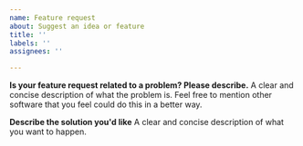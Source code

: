 ```yaml
---
name: Feature request
about: Suggest an idea or feature
title: ''
labels: ''
assignees: ''

---
```


**Is your feature request related to a problem? Please describe.**
A clear and concise description of what the problem is. Feel free to mention other software that you feel could do this in a better way.

**Describe the solution you'd like**
A clear and concise description of what you want to happen.


